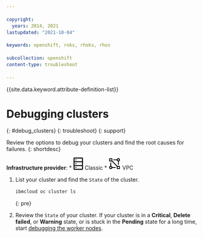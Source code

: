 ```yaml
---

copyright: 
  years: 2014, 2021
lastupdated: "2021-10-04"

keywords: openshift, roks, rhoks, rhos

subcollection: openshift
content-type: troubleshoot

---
```


{{site.data.keyword.attribute-definition-list}}



# Debugging clusters
{: #debug_clusters}
{: troubleshoot}
{: support}

Review the options to debug your clusters and find the root causes for failures.
{: shortdesc}

**Infrastructure provider**:
    * ![Classic infrastructure provider icon.](images/icon-classic-2.png) Classic
    * ![VPC infrastructure provider icon.](images/icon-vpc-2.png) VPC

1. List your cluster and find the `State` of the cluster.

    ```sh
    ibmcloud oc cluster ls
    ```
    {: pre}

2. Review the `State` of your cluster. If your cluster is in a **Critical**, **Delete failed**, or **Warning** state, or is stuck in the **Pending** state for a long time, start [debugging the worker nodes](/docs/containers?topic=containers-debug_worker_nodes).






